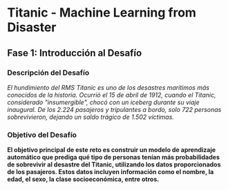 # Titanic - Machine Learning from Disaster
## Fase 1: Introducción al Desafío
### Descripción del Desafío

*El hundimiento del RMS Titanic es uno de los desastres marítimos más conocidos de la historia. Ocurrió el 15 de abril de 1912, cuando el Titanic, considerado "insumergible", chocó con un iceberg durante su viaje inaugural. De los 2.224 pasajeros y tripulantes a bordo, solo 722 personas sobrevivieron, dejando un saldo trágico de 1.502 víctimas.*

### Objetivo del Desafío

**El objetivo principal de este reto es construir un modelo de aprendizaje automático que prediga qué tipo de personas tenían más probabilidades de sobrevivir al desastre del Titanic, utilizando los datos proporcionados de los pasajeros. Estos datos incluyen información como el nombre, la edad, el sexo, la clase socioeconómica, entre otros.**



